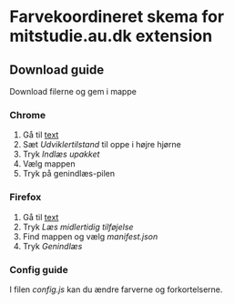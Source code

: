 # Farvekoordineret skema for mitstudie.au.dk extension

## Download guide

Download filerne og gem i mappe

### Chrome
1. Gå til [text](chrome://extensions)
2. Sæt *Udviklertilstand* til oppe i højre hjørne
3. Tryk *Indlæs upakket*
4. Vælg mappen
5. Tryk på genindlæs-pilen

### Firefox
1. Gå til [text](about:debugging#/runtime/this-firefox)
2. Tryk *Læs midlertidig tilføjelse*
3. Find mappen og vælg *manifest.json*
4. Tryk *Genindlæs*

### Config guide

I filen *config.js* kan du ændre farverne og forkortelserne.